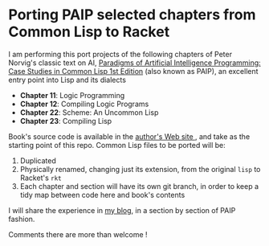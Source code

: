 # Porting PAIP selected chapters from Common Lisp to Racket #

I am performing this port projects of the following chapters of Peter Norvig's classic text on AI, [Paradigms of Artificial Intelligence Programming: Case Studies in Common Lisp 1st Edition](https://www.amazon.com/Paradigms-Artificial-Intelligence-Programming-Studies/dp/1558601910/ref=sr_1_1?s=books&ie=UTF8&qid=1506786797&sr=1-1&keywords=paradigms+of+artificial+intelligence+programming) (also known as PAIP), an excellent entry point into Lisp and its dialects

* **Chapter 11**: Logic Programming
* **Chapter 12**: Compiling Logic Programs
* **Chapter 22**: Scheme: An Uncommon Lisp
* **Chapter 23**: Compiling Lisp

Book's source code is available in the [author's Web site ](http://norvig.com/paip/README.html), and take as the starting point of this repo. Common Lisp files to be ported will be:

1. Duplicated
2. Physically renamed, changing just its extension, from the original `lisp` to Racket's `rkt`
3. Each chapter and section will have its own git branch, in order to keep a tidy map between code here and book's contents

I will share the experience in [my blog](https://promesante.github.io/), in a section by section of PAIP fashion.

Comments there are more than welcome !
